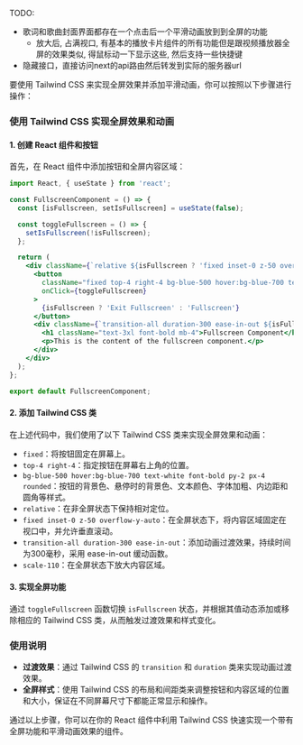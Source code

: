 TODO:
- 歌词和歌曲封面界面都存在一个点击后一个平滑动画放到到全屏的功能
  - 放大后, 占满视口, 有基本的播放卡片组件的所有功能但是跟视频播放器全屏的效果类似, 得鼠标动一下显示这些, 然后支持一些快捷键
- 隐藏接口，直接访问next的api路由然后转发到实际的服务器url


要使用 Tailwind CSS 来实现全屏效果并添加平滑动画，你可以按照以下步骤进行操作：

### 使用 Tailwind CSS 实现全屏效果和动画

#### 1. 创建 React 组件和按钮

首先，在 React 组件中添加按钮和全屏内容区域：

```jsx
import React, { useState } from 'react';

const FullscreenComponent = () => {
  const [isFullscreen, setIsFullscreen] = useState(false);

  const toggleFullscreen = () => {
    setIsFullscreen(!isFullscreen);
  };

  return (
    <div className={`relative ${isFullscreen ? 'fixed inset-0 z-50 overflow-y-auto' : ''}`}>
      <button
        className="fixed top-4 right-4 bg-blue-500 hover:bg-blue-700 text-white font-bold py-2 px-4 rounded z-50"
        onClick={toggleFullscreen}
      >
        {isFullscreen ? 'Exit Fullscreen' : 'Fullscreen'}
      </button>
      <div className={`transition-all duration-300 ease-in-out ${isFullscreen ? 'scale-110' : ''} bg-white rounded-lg p-8 mt-8 mx-auto max-w-3xl`}>
        <h1 className="text-3xl font-bold mb-4">Fullscreen Component</h1>
        <p>This is the content of the fullscreen component.</p>
      </div>
    </div>
  );
};

export default FullscreenComponent;
```

#### 2. 添加 Tailwind CSS 类

在上述代码中，我们使用了以下 Tailwind CSS 类来实现全屏效果和动画：

- `fixed`：将按钮固定在屏幕上。
- `top-4 right-4`：指定按钮在屏幕右上角的位置。
- `bg-blue-500 hover:bg-blue-700 text-white font-bold py-2 px-4 rounded`：按钮的背景色、悬停时的背景色、文本颜色、字体加粗、内边距和圆角等样式。
- `relative`：在非全屏状态下保持相对定位。
- `fixed inset-0 z-50 overflow-y-auto`：在全屏状态下，将内容区域固定在视口中，并允许垂直滚动。
- `transition-all duration-300 ease-in-out`：添加动画过渡效果，持续时间为300毫秒，采用 ease-in-out 缓动函数。
- `scale-110`：在全屏状态下放大内容区域。

#### 3. 实现全屏功能

通过 `toggleFullscreen` 函数切换 `isFullscreen` 状态，并根据其值动态添加或移除相应的 Tailwind CSS 类，从而触发过渡效果和样式变化。

### 使用说明

- **过渡效果**：通过 Tailwind CSS 的 `transition` 和 `duration` 类来实现动画过渡效果。
- **全屏样式**：使用 Tailwind CSS 的布局和间距类来调整按钮和内容区域的位置和大小，保证在不同屏幕尺寸下都能正常显示和操作。

通过以上步骤，你可以在你的 React 组件中利用 Tailwind CSS 快速实现一个带有全屏功能和平滑动画效果的组件。